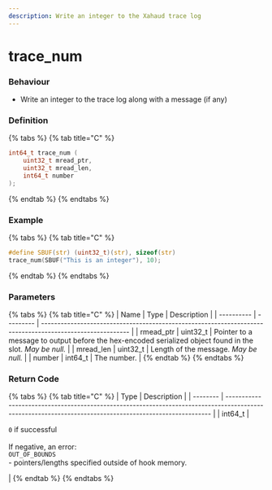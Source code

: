```yaml
---
description: Write an integer to the Xahaud trace log
---
```


# trace\_num

### Behaviour

* Write an integer to the trace log along with a message (if any)

### Definition

{% tabs %}
{% tab title="C" %}
```c
int64_t trace_num (
    uint32_t mread_ptr,
    uint32_t mread_len,
    int64_t number 
);
```
{% endtab %}
{% endtabs %}



### Example

{% tabs %}
{% tab title="C" %}
```c
#define SBUF(str) (uint32_t)(str), sizeof(str)
trace_num(SBUF("This is an integer"), 10);
```
{% endtab %}
{% endtabs %}



### Parameters

{% tabs %}
{% tab title="C" %}
| Name       | Type      | Description                                                                                               |
| ---------- | --------- | --------------------------------------------------------------------------------------------------------- |
| rmead\_ptr | uint32\_t | Pointer to a message to output before the hex-encoded serialized object found in the slot. _May be null._ |
| mread\_len | uint32\_t | Length of the message. _May be null._                                                                     |
| number     | int64\_t  | The number.                                                                                               |
{% endtab %}
{% endtabs %}



### Return Code

{% tabs %}
{% tab title="C" %}
| Type     | Description                                                                                                                                             |
| -------- | ------------------------------------------------------------------------------------------------------------------------------------------------------- |
| int64\_t | <p><code>0</code> if successful<br><br>If negative, an error:<br><code>OUT_OF_BOUNDS</code><br>- pointers/lengths specified outside of hook memory.</p> |
{% endtab %}
{% endtabs %}

